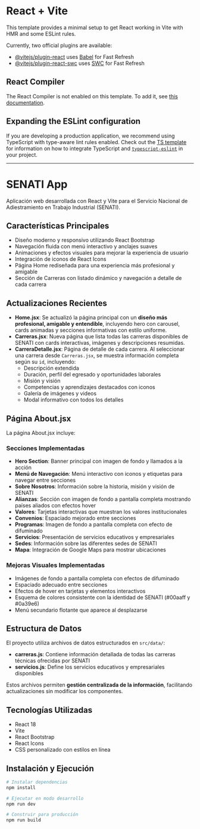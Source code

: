# React + Vite

This template provides a minimal setup to get React working in Vite with HMR and some ESLint rules.

Currently, two official plugins are available:

- [@vitejs/plugin-react](https://github.com/vitejs/vite-plugin-react/blob/main/packages/plugin-react) uses [Babel](https://babeljs.io/) for Fast Refresh  
- [@vitejs/plugin-react-swc](https://github.com/vitejs/vite-plugin-react-swc) uses [SWC](https://swc.rs/) for Fast Refresh

## React Compiler

The React Compiler is not enabled on this template. To add it, see [this documentation](https://react.dev/learn/react-compiler/installation).

## Expanding the ESLint configuration

If you are developing a production application, we recommend using TypeScript with type-aware lint rules enabled. Check out the [TS template](https://github.com/vitejs/vite/tree/main/packages/create-vite/template-react-ts) for information on how to integrate TypeScript and [`typescript-eslint`](https://typescript-eslint.io) in your project.

---

# SENATI App

Aplicación web desarrollada con React y Vite para el Servicio Nacional de Adiestramiento en Trabajo Industrial (SENATI).

## Características Principales

- Diseño moderno y responsivo utilizando React Bootstrap
- Navegación fluida con menú interactivo y anclajes suaves
- Animaciones y efectos visuales para mejorar la experiencia de usuario
- Integración de iconos de React Icons
- Página Home rediseñada para una experiencia más profesional y amigable
- Sección de Carreras con listado dinámico y navegación a detalle de cada carrera

## Actualizaciones Recientes

- **Home.jsx**: Se actualizó la página principal con un **diseño más profesional, amigable y entendible**, incluyendo hero con carousel, cards animadas y secciones informativas con estilo uniforme.  
- **Carreras.jsx**: Nueva página que lista todas las carreras disponibles de SENATI con cards interactivas, imágenes y descripciones resumidas.  
- **CarreraDetalle.jsx**: Página de detalle de cada carrera. Al seleccionar una carrera desde `Carreras.jsx`, se muestra información completa según su `id`, incluyendo:  
  - Descripción extendida  
  - Duración, perfil del egresado y oportunidades laborales  
  - Misión y visión  
  - Competencias y aprendizajes destacados con iconos  
  - Galería de imágenes y videos  
  - Modal informativo con todos los detalles  

## Página About.jsx

La página About.jsx incluye:

### Secciones Implementadas

- **Hero Section**: Banner principal con imagen de fondo y llamados a la acción  
- **Menú de Navegación**: Menú interactivo con iconos y etiquetas para navegar entre secciones  
- **Sobre Nosotros**: Información sobre la historia, misión y visión de SENATI  
- **Alianzas**: Sección con imagen de fondo a pantalla completa mostrando países aliados con efectos hover  
- **Valores**: Tarjetas interactivas que muestran los valores institucionales  
- **Convenios**: Espaciado mejorado entre secciones  
- **Programas**: Imagen de fondo a pantalla completa con efecto de difuminado  
- **Servicios**: Presentación de servicios educativos y empresariales  
- **Sedes**: Información sobre las diferentes sedes de SENATI  
- **Mapa**: Integración de Google Maps para mostrar ubicaciones  

### Mejoras Visuales Implementadas

- Imágenes de fondo a pantalla completa con efectos de difuminado  
- Espaciado adecuado entre secciones  
- Efectos de hover en tarjetas y elementos interactivos  
- Esquema de colores consistente con la identidad de SENATI (#00aaff y #0a39e6)  
- Menú secundario flotante que aparece al desplazarse  

## Estructura de Datos

El proyecto utiliza archivos de datos estructurados en `src/data/`:

- **carreras.js**: Contiene información detallada de todas las carreras técnicas ofrecidas por SENATI  
- **servicios.js**: Define los servicios educativos y empresariales disponibles  

Estos archivos permiten **gestión centralizada de la información**, facilitando actualizaciones sin modificar los componentes.

## Tecnologías Utilizadas

- React 18  
- Vite  
- React Bootstrap  
- React Icons  
- CSS personalizado con estilos en línea  

## Instalación y Ejecución

```bash
# Instalar dependencias
npm install

# Ejecutar en modo desarrollo
npm run dev

# Construir para producción
npm run build
